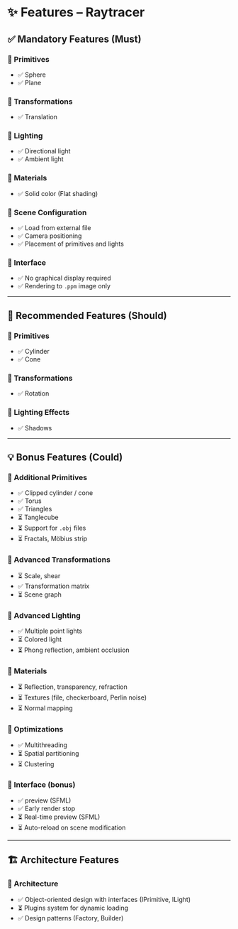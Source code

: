 # ✨ Features – Raytracer

## ✅ Mandatory Features (Must)

### 🔷 Primitives

- ✅ Sphere
- ✅ Plane

### 🔷 Transformations

- ✅ Translation

### 🔷 Lighting

- ✅ Directional light
- ✅ Ambient light

### 🔷 Materials

- ✅ Solid color (Flat shading)

### 🔷 Scene Configuration

- ✅ Load from external file
- ✅ Camera positioning
- ✅ Placement of primitives and lights

### 🔷 Interface

- ✅ No graphical display required
- ✅ Rendering to `.ppm` image only

---

## 🧩 Recommended Features (Should)

### 🔷 Primitives

- ✅ Cylinder
- ✅ Cone

### 🔷 Transformations

- ✅ Rotation

### 🔷 Lighting Effects

- ✅ Shadows

---

## 💡 Bonus Features (Could)

### 🔷 Additional Primitives

- ✅ Clipped cylinder / cone
- ✅ Torus
- ✅ Triangles
- ⏳ Tanglecube
- ⏳ Support for `.obj` files
- ⏳ Fractals, Möbius strip

### 🔷 Advanced Transformations

- ⏳ Scale, shear
- ✅ Transformation matrix
- ⏳ Scene graph

### 🔷 Advanced Lighting

- ✅ Multiple point lights
- ⏳ Colored light
- ⏳ Phong reflection, ambient occlusion

### 🔷 Materials

- ⏳ Reflection, transparency, refraction
- ⏳ Textures (file, checkerboard, Perlin noise)
- ⏳ Normal mapping

### 🔷 Optimizations

- ✅ Multithreading
- ⏳ Spatial partitioning
- ⏳ Clustering

### 🔷 Interface (bonus)

- ✅ preview (SFML)
- ✅ Early render stop
- ⏳ Real-time preview (SFML)
- ⏳ Auto-reload on scene modification

---

## 🏗️ Architecture Features

### 🔷 Architecture

- ✅ Object-oriented design with interfaces (IPrimitive, ILight)
- ⏳ Plugins system for dynamic loading
- ✅ Design patterns (Factory, Builder)
